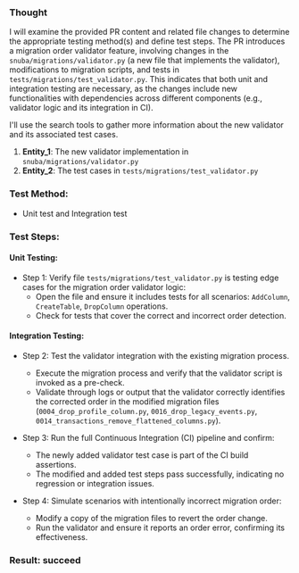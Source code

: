### Thought
I will examine the provided PR content and related file changes to determine the appropriate testing method(s) and define test steps. The PR introduces a migration order validator feature, involving changes in the `snuba/migrations/validator.py` (a new file that implements the validator), modifications to migration scripts, and tests in `tests/migrations/test_validator.py`. This indicates that both unit and integration testing are necessary, as the changes include new functionalities with dependencies across different components (e.g., validator logic and its integration in CI).

I'll use the search tools to gather more information about the new validator and its associated test cases.

1. **Entity_1**: The new validator implementation in `snuba/migrations/validator.py`
2. **Entity_2**: The test cases in `tests/migrations/test_validator.py`

### Test Method:
* Unit test and Integration test

### Test Steps:

#### Unit Testing:
* Step 1: Verify file `tests/migrations/test_validator.py` is testing edge cases for the migration order validator logic:
  - Open the file and ensure it includes tests for all scenarios: `AddColumn`, `CreateTable`, `DropColumn` operations.
  - Check for tests that cover the correct and incorrect order detection.

#### Integration Testing:
* Step 2: Test the validator integration with the existing migration process.
  - Execute the migration process and verify that the validator script is invoked as a pre-check.
  - Validate through logs or output that the validator correctly identifies the corrected order in the modified migration files (`0004_drop_profile_column.py`, `0016_drop_legacy_events.py`, `0014_transactions_remove_flattened_columns.py`).

* Step 3: Run the full Continuous Integration (CI) pipeline and confirm:
  - The newly added validator test case is part of the CI build assertions.
  - The modified and added test steps pass successfully, indicating no regression or integration issues. 

* Step 4: Simulate scenarios with intentionally incorrect migration order:
  - Modify a copy of the migration files to revert the order change.
  - Run the validator and ensure it reports an order error, confirming its effectiveness.

### Result: succeed